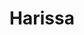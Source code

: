 ---
index: 22
title: Harissa
slugify: harissa
product: rode paprika 
book: Jeruzalem 
page: 301
dish: basics 
tags:
- rode paprika
sub:
- Gebakken makreel met harissa
fresh:
  - item: rode paprika
    quantity: 1
    unit: 
  - item: rode ui
    quantity: 1
    unit: 
  - item: knoflook
    quantity: 3
    unit: tenen
  - item: citroen
    quantity: 1
    unit: 
  - item: rode peper
    quantity: 3
    unit: 
stock:
  - item: korianderzaad
    quantity: 1/2
    unit: tl
  - item: komijnzaad
    quantity: 1
    unit: tl
  - item: olijfolie
    quantity: 2
    unit: el
  - item: tomatenpuree
    quantity: 1
    unit: el
basic:
directions:
- Rooster de paprika tot hij rondom zwartgeblakerd is en laat afkoelen in een plastic zak, verwijder de zaadlijsten en ontvel.
- Rooster de specerijen in een droge koekepan tot ze geuren en stamp ze in een vijzel fijn.
- Fruit ui, knoflook en chilipepers tot ze karameliseren.
- Mix alle ingredienten in de keukenmachine tot een gladde puree.
- Breng op smaak met citroensap, peper en zout.
info: 
source:
    title:
    url: 
---
